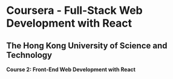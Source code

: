 # Coursera - Full-Stack Web Development with React

## The Hong Kong University of Science and Technology
**Course 2: Front-End Web Development with React**
